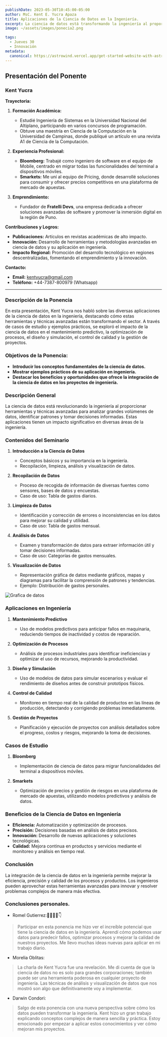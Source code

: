```yaml
---
publishDate: 2023-05-30T10:45:00-05:00
author: MsC. Kent E. Yucra Apaza
title: Aplicaciones de la Ciencia de Datos en la Ingeniería.
excerpt: La ciencia de datos está transformando la ingeniería al proporcionar herramientas y técnicas avanzadas para analizar grandes volúmenes de datos, identificar patrones y tomar decisiones informadas
image: ~/assets/images/ponecia2.png

tags:
  - Jueves 30 
  - Innovación
metadata:
  canonical: https://astrowind.vercel.app/get-started-website-with-astro-tailwind-css
---
```

## Presentación del Ponente

### Kent Yucra

**Trayectoria:**

1. **Formación Académica:**
   - Estudié Ingeniería de Sistemas en la Universidad Nacional del Altiplano, participando en varios concursos de programación.
   - Obtuve una maestría en Ciencia de la Computación en la Universidad de Campinas, donde publiqué un artículo en una revista A1 de Ciencia de la Computación.

2. **Experiencia Profesional:**
   - **Bloomberg:** Trabajé como ingeniero de software en el equipo de Mobile, centrado en migrar todas las funcionalidades del terminal a dispositivos móviles.
   - **Smarkets:** Me uní al equipo de Pricing, donde desarrollé soluciones para consumir y ofrecer precios competitivos en una plataforma de mercado de apuestas.
   
3. **Emprendimiento:**
   - Fundador de **Fratelli Devs**, una empresa dedicada a ofrecer soluciones avanzadas de software y promover la inmersión digital en la región de Puno.

**Contribuciones y Logros:**

- **Publicaciones:** Artículos en revistas académicas de alto impacto.
- **Innovación:** Desarrollo de herramientas y metodologías avanzadas en ciencia de datos y su aplicación en ingeniería.
- **Impacto Regional:** Promoción del desarrollo tecnológico en regiones descentralizadas, fomentando el emprendimiento y la innovación.

**Contacto:**

- **Email:** kentyucra@gmail.com
- **Teléfono:** +44-7387-800979 (Whatsapp)

---

### Descripción de la Ponencia

En esta presentación, Kent Yucra nos habló sobre las diversas aplicaciones de la ciencia de datos en la ingeniería, destacando cómo estas herramientas y técnicas avanzadas están transformando el sector. A través de casos de estudio y ejemplos prácticos, se exploró el impacto de la ciencia de datos en el mantenimiento predictivo, la optimización de procesos, el diseño y simulación, el control de calidad y la gestión de proyectos.

### Objetivos de la Ponencia:

- **Introducir los conceptos fundamentales de la ciencia de datos.**
- **Mostrar ejemplos prácticos de su aplicación en ingeniería.**
- **Destacar los beneficios y oportunidades que ofrece la integración de la ciencia de datos en los proyectos de ingeniería.**


### Descripción General

La ciencia de datos está revolucionando la ingeniería al proporcionar herramientas y técnicas avanzadas para analizar grandes volúmenes de datos, identificar patrones y tomar decisiones informadas. Estas aplicaciones tienen un impacto significativo en diversas áreas de la ingeniería.

### Contenidos del Seminario

1. **Introducción a la Ciencia de Datos**
   - Conceptos básicos y su importancia en la ingeniería.
   - Recopilación, limpieza, análisis y visualización de datos.

2. **Recopilación de Datos**
   - Proceso de recogida de información de diversas fuentes como sensores, bases de datos y encuestas.
   - Caso de uso: Tabla de gastos diarios.

3. **Limpieza de Datos**
   - Identificación y corrección de errores o inconsistencias en los datos para mejorar su calidad y utilidad.
   - Caso de uso: Tabla de gastos mensual.

4. **Análisis de Datos**
   - Examen y transformación de datos para extraer información útil y tomar decisiones informadas.
   - Caso de uso: Categorías de gastos mensuales.

5. **Visualización de Datos**
   - Representación gráfica de datos mediante gráficos, mapas y diagramas para facilitar la comprensión de patrones y tendencias.
   - Ejemplo: Distribución de gastos personales.

 ![Grafica de datos](~/assets/images/ponecia2-grafica.png)  

### Aplicaciones en Ingeniería

1. **Mantenimiento Predictivo**
   - Uso de modelos predictivos para anticipar fallos en maquinaria, reduciendo tiempos de inactividad y costos de reparación.

2. **Optimización de Procesos**
   - Análisis de procesos industriales para identificar ineficiencias y optimizar el uso de recursos, mejorando la productividad.

3. **Diseño y Simulación**
   - Uso de modelos de datos para simular escenarios y evaluar el rendimiento de diseños antes de construir prototipos físicos.

4. **Control de Calidad**
   - Monitoreo en tiempo real de la calidad de productos en las líneas de producción, detectando y corrigiendo problemas inmediatamente.

5. **Gestión de Proyectos**
   - Planificación y ejecución de proyectos con análisis detallados sobre el progreso, costos y riesgos, mejorando la toma de decisiones.

### Casos de Estudio

1. **Bloomberg**
   - Implementación de ciencia de datos para migrar funcionalidades del terminal a dispositivos móviles.
   
2. **Smarkets**
   - Optimización de precios y gestión de riesgos en una plataforma de mercado de apuestas, utilizando modelos predictivos y análisis de datos.

### Beneficios de la Ciencia de Datos en Ingeniería

- **Eficiencia:** Automatización y optimización de procesos.
- **Precisión:** Decisiones basadas en análisis de datos precisos.
- **Innovación:** Desarrollo de nuevas aplicaciones y soluciones tecnológicas.
- **Calidad:** Mejora continua en productos y servicios mediante el monitoreo y análisis en tiempo real.

### Conclusión

La integración de la ciencia de datos en la ingeniería permite mejorar la eficiencia, precisión y calidad de los procesos y productos. Los ingenieros pueden aprovechar estas herramientas avanzadas para innovar y resolver problemas complejos de manera más efectiva.

### Conclusiones personales.

- Romel Gutierrez:🧙‍♂️🙋‍♂️👇
>Participar en esta ponencia me hizo ver el increíble potencial que tiene la ciencia de datos en la ingeniería. Aprendí cómo podemos usar datos para predecir fallos, optimizar procesos y mejorar la calidad de nuestros proyectos. Me llevo muchas ideas nuevas para aplicar en mi trabajo diario.
- Morelia Oblitas:
>La charla de Kent Yucra fue una revelación. Me di cuenta de que la ciencia de datos no es solo para grandes corporaciones; también puede ser una herramienta poderosa en cualquier proyecto de ingeniería. Las técnicas de análisis y visualización de datos que nos mostró son algo que definitivamente voy a implementar.
- Darwin Condori:
>Salgo de esta ponencia con una nueva perspectiva sobre cómo los datos pueden transformar la ingeniería. Kent hizo un gran trabajo explicando conceptos complejos de manera sencilla y práctica. Estoy emocionado por empezar a aplicar estos conocimientos y ver cómo mejoran mis proyectos.
